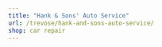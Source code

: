 ```yaml
---
title: "Hank & Sons' Auto Service"
url: /trevose/hank-and-sons-auto-service/
shop: car repair
---
```

